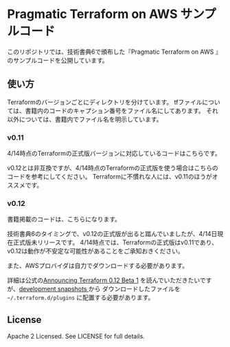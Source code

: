 # Pragmatic Terraform on AWS サンプルコード

このリポジトリでは、技術書典6で頒布した『Pragmatic Terraform on AWS 』のサンプルコードを公開しています。

## 使い方

Terraformのバージョンごとにディレクトリを分けています。
tfファイルについては、書籍内のコードのキャプション番号をファイル名にしてあります。
それ以外については、書籍内でファイル名を明示しています。

### v0.11

4/14時点のTerraformの正式版バージョンに対応しているコードはこちらです。

v0.12とは非互換ですが、4/14時点のTerraformの正式版を使う場合はこちらのコードを参考にしてください。
Terraformに不慣れな人には、v0.11のほうがオススメです。

### v0.12

書籍掲載のコードは、こちらになります。

技術書典6のタイミングで、v0.12の正式版が出ると踏んでいましたが、4/14日現在正式版未リリースです。
4/14時点では、Terraformの正式版はv0.11であり、v0.12は動作が不安定な可能性があることをご承知おきください。

また、AWSプロバイダは自力でダウンロードする必要があります。

詳細は公式の[Announcing Terraform 0.12 Beta 1](https://www.hashicorp.com/blog/announcing-terraform-0-1-2-beta1)
を読んでいただきたいですが、[development snapshots ](http://terraform-0.12.0-dev-snapshots.s3-website-us-west-2.amazonaws.com/)から
ダウンロードしたファイルを `~/.terraform.d/plugins` に配置する必要があります。

## License

Apache 2 Licensed. See LICENSE for full details.
